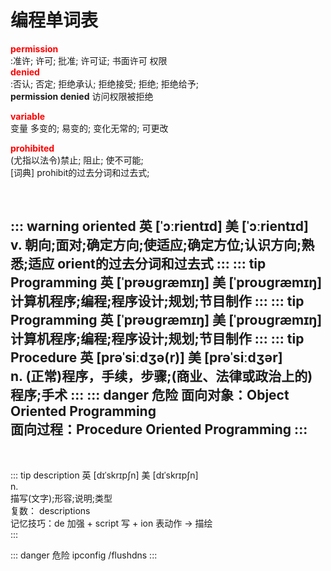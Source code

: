 
# 编程单词表


<font color='red'><strong>permission</strong></font>  
:准许; 许可; 批准; 许可证; 书面许可
权限
<br>
<font color='red'><strong>denied</strong></font>  
:否认; 否定; 拒绝承认; 拒绝接受; 拒绝; 拒绝给予;
<br>
**permission denied**   访问权限被拒绝
 
<font color='red'><strong>variable</strong></font>  
变量   多变的;   易变的;   变化无常的;   可更改
<br>

<font color='red'><strong>prohibited</strong></font>  
	(尤指以法令)禁止; 阻止; 使不可能;  
[词典]	prohibit的过去分词和过去式;

<br>

::: warning oriented
英 [ˈɔːrientɪd]   美 [ˈɔːrientɪd]  
v.
朝向;面对;确定方向;使适应;确定方位;认识方向;熟悉;适应
orient的过去分词和过去式
:::
::: tip  Programming
英 [ˈprəʊɡræmɪŋ]   美 [ˈproʊɡræmɪŋ]  
计算机程序;编程;程序设计;规划;节目制作
:::
::: tip  Programming
英 [ˈprəʊɡræmɪŋ]   美 [ˈproʊɡræmɪŋ]  
计算机程序;编程;程序设计;规划;节目制作
:::
::: tip  Procedure
英 [prəˈsiːdʒə(r)]   美 [prəˈsiːdʒər]  
n.
(正常)程序，手续，步骤;(商业、法律或政治上的)程序;手术
:::
::: danger 危险
面向对象：Object Oriented Programming   
面向过程：Procedure Oriented Programming
:::
------

<Badge text="description" type="error"/>
<Badge text="description"/>
<br>


::: tip  description
英 [dɪˈskrɪpʃn]   美 [dɪˈskrɪpʃn]       
n.      
描写(文字);形容;说明;类型     
复数： descriptions     
记忆技巧：de 加强 + script 写 + ion 表动作 → 描绘   
:::


::: danger 危险
ipconfig /flushdns
:::
